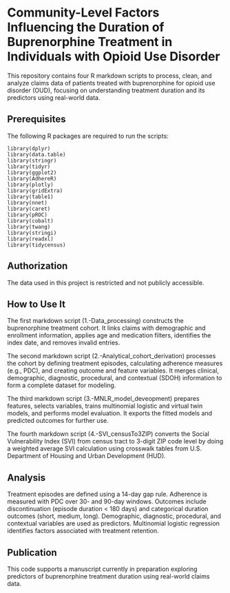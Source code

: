# Community-Level Factors Influencing the Duration of Buprenorphine Treatment in Individuals with Opioid Use Disorder

This repository contains four R markdown scripts to process, clean, and analyze claims data of patients treated with buprenorphine for opioid use disorder (OUD), focusing on understanding treatment duration and its predictors using real-world data.

## Prerequisites
The following R packages are required to run the scripts:

```
library(dplyr)
library(data.table)
library(stringr)
library(tidyr)
library(ggplot2)
library(AdhereR)
library(plotly)
library(gridExtra)
library(table1)
library(nnet)
library(caret)
library(pROC)
library(cobalt)
library(twang)
library(stringi)
library(readxl)
library(tidycensus)

```

## Authorization
The data used in this project is restricted and not publicly accessible.

## How to Use It
The first markdown script (1.-Data_processing) constructs the buprenorphine treatment cohort. It links claims with demographic and enrollment information, applies age and medication filters, identifies the index date, and removes invalid entries.

The second markdown script (2.-Analytical_cohort_derivation) processes the cohort by defining treatment episodes, calculating adherence measures (e.g., PDC), and creating outcome and feature variables. It merges clinical, demographic, diagnostic, procedural, and contextual (SDOH) information to form a complete dataset for modeling.

The third markdown script (3.-MNLR_model_deveopment) prepares features, selects variables, trains multinomial logistic and virtual twin models, and performs model evaluation. It exports the fitted models and predicted outcomes for further use.

The fourth markdown script (4.-SVI_censusTo3ZIP) converts the Social Vulnerability Index (SVI) from census tract to 3-digit ZIP code level by doing a weighted average SVI calculation using crosswalk tables from U.S. Department of Housing and Urban Development (HUD). 
## Analysis
Treatment episodes are defined using a 14-day gap rule. Adherence is measured with PDC over 30- and 90-day windows. Outcomes include discontinuation (episode duration < 180 days) and categorical duration outcomes (short, medium, long). Demographic, diagnostic, procedural, and contextual variables are used as predictors. Multinomial logistic regression identifies factors associated with treatment retention.

## Publication
This code supports a manuscript currently in preparation exploring predictors of buprenorphine treatment duration using real-world claims data.
